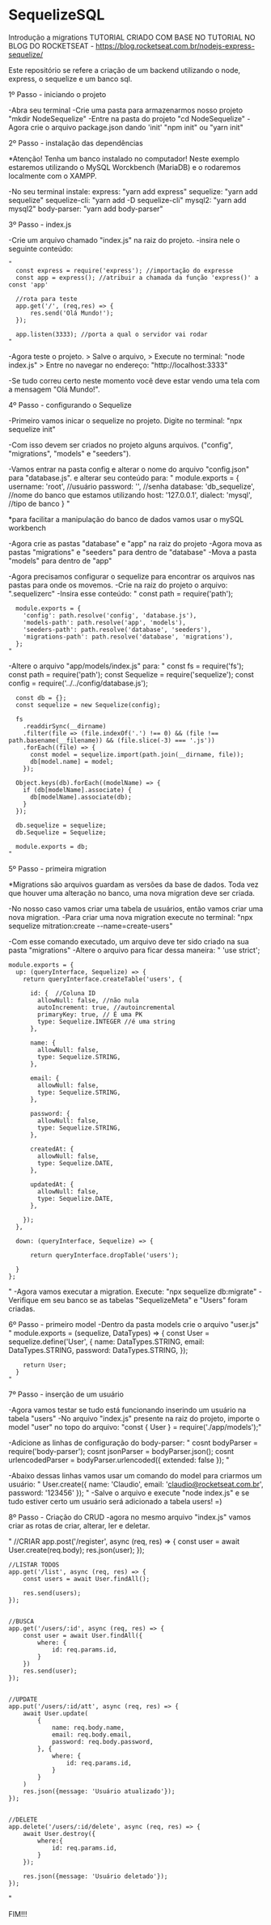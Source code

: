 # SequelizeSQL
Introdução a migrations TUTORIAL CRIADO COM BASE NO TUTORIAL NO BLOG DO ROCKETSEAT - https://blog.rocketseat.com.br/nodejs-express-sequelize/


Este repositório se refere a criação de um backend utilizando o node, express, o sequelize e um banco sql.


1º  Passo - iniciando o projeto

  -Abra seu terminal 
  -Crie uma pasta para armazenarmos nosso projeto
      "mkdir NodeSequelize"
  -Entre na pasta do projeto
      "cd NodeSequelize"
  -Agora crie o arquivo package.json dando 'init'
      "npm init" ou "yarn init"
      
2º Passo - instalação das dependências

  *Atenção! Tenha um banco instalado no computador! 
  Neste exemplo estaremos utilizando o MySQL Worckbench (MariaDB) e o rodaremos localmente com o XAMPP.
  
  -No seu terminal instale:
      express: 
          "yarn add express"
      sequelize:
          "yarn add sequelize"
      sequelize-cli:
          "yarn add -D sequelize-cli"
      mysql2:
          "yarn add mysql2"
      body-parser:
          "yarn add body-parser"
    
3º Passo - index.js

  -Crie um arquivo chamado "index.js" na raiz do projeto.
  -insira nele o seguinte conteúdo:
  
    "
      const express = require('express'); //importação do expresse
      const app = express(); //atribuir a chamada da função 'express()' a const 'app'
     
      //rota para teste
      app.get('/', (req,res) => {
          res.send('Olá Mundo!');
      });
     
      app.listen(3333); //porta a qual o servidor vai rodar
    "
   
   -Agora teste o projeto.
      > Salve o arquivo,
      > Execute no terminal: "node index.js"
      > Entre no navegar no endereço: "http://localhost:3333"
   
   -Se tudo correu certo neste momento você deve estar vendo uma tela com a mensagem "Olá Mundo!".
   
4º Passo - configurando o Sequelize
  
  -Primeiro vamos inicar o sequelize no projeto.
    Digite no terminal: "npx sequelize init"
   
  -Com isso devem ser criados no projeto alguns arquivos. ("config", "migrations", "models" e "seeders").
  
  -Vamos entrar na pasta config e alterar o nome do arquivo "config.json" para "database.js". e alterar seu conteúdo para:
    "
      module.exports = {
        username: 'root', //usuário
        password: '',     //senha
        database: 'db_sequelize', //nome do banco que estamos utilizando
        host: '127.0.0.1', 
        dialect: 'mysql', //tipo de banco
      }
    "
    
  *para facilitar a manipulação do banco de dados vamos usar o mySQL workbench
  
  -Agora crie as pastas "database" e "app" na raiz do projeto
  -Agora mova as pastas "migrations" e "seeders" para dentro de "database"
  -Mova a pasta "models" para dentro de "app"
  
  -Agora precisamos configurar o sequelize para encontrar os arquivos nas pastas para onde os movemos.
  -Crie na raiz do projeto o arquivo: ".sequelizerc"
  -Insira esse conteúdo:
    "
      const path = require('path');

      module.exports = {
        'config': path.resolve('config', 'database.js'),
        'models-path': path.resolve('app', 'models'),
        'seeders-path': path.resolve('database', 'seeders'),
        'migrations-path': path.resolve('database', 'migrations'),
      };
    "
    
    
  -Altere o arquivo "app/models/index.js" para:
    "
      const fs = require('fs');
      const path = require('path');
      const Sequelize = require('sequelize');
      const config = require('../../config/database.js');

      const db = {};
      const sequelize = new Sequelize(config);

      fs
        .readdirSync(__dirname)
        .filter(file => (file.indexOf('.') !== 0) && (file !== path.basename(__filename)) && (file.slice(-3) === '.js'))
        .forEach((file) => {
          const model = sequelize.import(path.join(__dirname, file));
          db[model.name] = model;
        });

      Object.keys(db).forEach((modelName) => {
        if (db[modelName].associate) {
          db[modelName].associate(db);
        }
      });

      db.sequelize = sequelize;
      db.Sequelize = Sequelize;

      module.exports = db;
    "
    
5º Passo - primeira migration 

  *Migrations são arquivos guardam as versões da base de dados. Toda vez que houver uma alteração no banco,
  uma nova migration deve ser criada.
  
  -No nosso caso vamos criar uma tabela de usuários, então vamos criar uma nova migration.
  -Para criar uma nova migration execute no terminal:
    "npx sequelize mitration:create --name=create-users"
   
  -Com esse comando executado, um arquivo deve ter sido criado na sua pasta "migrations"
  -Altere o arquivo para ficar dessa maneira:
  "
    'use strict';

    module.exports = {
      up: (queryInterface, Sequelize) => {
        return queryInterface.createTable('users', { 

          id: {  //Coluna ID
            allowNull: false, //não nula
            autoIncrement: true, //autoincremental
            primaryKey: true, // É uma PK
            type: Sequelize.INTEGER //é uma string
          },

          name: {
            allowNull: false,
            type: Sequelize.STRING,
          },

          email: {
            allowNull: false,
            type: Sequelize.STRING,
          },

          password: {
            allowNull: false,
            type: Sequelize.STRING,
          },

          createdAt: {
            allowNull: false,
            type: Sequelize.DATE,
          },

          updatedAt: {
            allowNull: false,
            type: Sequelize.DATE,
          },

        });   
      },

      down: (queryInterface, Sequelize) => {

          return queryInterface.dropTable('users');

      }
    };

  "
  -Agora vamos executar a migration. Execute:
    "npx sequelize db:migrate"
  -Verifique em seu banco se as tabelas "SequelizeMeta" e "Users" foram criadas.
  
6º Passo - primeiro model
  -Dentro da pasta models crie o arquivo "user.js"
    "
      module.exports = (sequelize, DataTypes) => {
        const User = sequelize.define('User', {
          name: DataTypes.STRING,
          email: DataTypes.STRING,
          password: DataTypes.STRING,
        });

        return User;
      }
    "
7º Passo - inserção de um usuário

  -Agora vamos testar se tudo está funcionando inserindo um usuário na tabela "users"
  -No arquivo "index.js" presente na raiz do projeto, importe o model "user" no topo do arquivo:
    "const { User } = require('./app/models');"
  
  -Adicione as linhas de configuração do body-parser:
    "
      cosnt bodyParser = require('body-parser');
      cosnt jsonParser = bodyParser.json();
      cosnt urlencodedParser = bodyParser.urlencoded({ extended: false });
    "
    
  -Abaixo dessas linhas vamos usar um comando do model para criarmos um usuário:
    "
      User.create({ name: 'Claudio', email: 'claudio@rocketseat.com.br', password: '123456' });
    "
  -Salve o arquivo e execute "node index.js" e se tudo estiver certo um usuário será adicionado a tabela users! =)
  
 8º Passo - Criação do CRUD
  -agora no mesmo arquivo "index.js" vamos criar as rotas de criar, alterar, ler e deletar.
  
  "
    //CRIAR
    app.post('/register', async (req, res) => {
        const user = await User.create(req.body);
        res.json(user);
    }); 

    //LISTAR TODOS
    app.get('/list', async (req, res) => {
        const users = await User.findAll();

        res.send(users);
    });


    //BUSCA
    app.get('/users/:id', async (req, res) => {
        const user = await User.findAll({
            where: {
                id: req.params.id,
            }
        })
        res.send(user);
    });


    //UPDATE
    app.put('/users/:id/att', async (req, res) => {
        await User.update(
            {
                name: req.body.name, 
                email: req.body.email, 
                password: req.body.password,
            }, { 
                where: {
                    id: req.params.id,
                }
            }
        ) 
        res.json({message: 'Usuário atualizado'});
    });


    //DELETE
    app.delete('/users/:id/delete', async (req, res) => {
        await User.destroy({
            where:{
                id: req.params.id,
            }
        });

        res.json({message: 'Usuário deletado'});
    });
  "
  

FIM!!!
